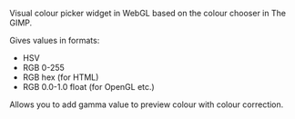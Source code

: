 Visual colour picker widget in WebGL based on the colour chooser in The GIMP.

Gives values in formats:

* HSV
* RGB 0-255
* RGB hex (for HTML)
* RGB 0.0-1.0 float (for OpenGL etc.)

Allows you to add gamma value to preview colour with colour correction.
